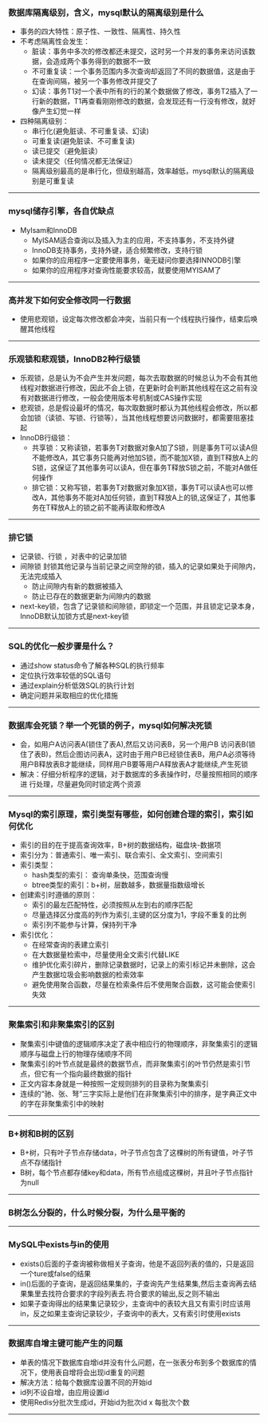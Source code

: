 ### 数据库隔离级别，含义，mysql默认的隔离级别是什么
* 事务的四大特性：原子性、一致性、隔离性、持久性
* 不考虑隔离性会发生：
    * 脏读：事务中多次的修改都还未提交，这时另一个并发的事务来访问该数据，会造成两个事务得到的数据不一致
    * 不可重复读：一个事务范围内多次查询却返回了不同的数据值，这是由于在查询间隔，被另一个事务修改并提交了
    * 幻读：事务T1对一个表中所有的行的某个数据做了修改，事务T2插入了一行新的数据，T1再查看刚刚修改的数据，会发现还有一行没有修改，就好像产生幻觉一样
* 四种隔离级别：
    * 串行化(避免脏读、不可重复读、幻读)
    * 可重复读(避免脏读、不可重复读)
    * 读已提交（避免脏读）
    * 读未提交（任何情况都无法保证）
    * 隔离级别最高的是串行化，但级别越高，效率越低，mysql默认的隔离级别是可重复读
***
### mysql储存引擎，各自优缺点
* MyIsam和InnoDB
    * MyISAM适合查询以及插入为主的应用，不支持事务，不支持外键
    * InnoDB支持事务，支持外键，适合频繁修改，支持行锁
    * 如果你的应用程序一定要使用事务，毫无疑问你要选择INNODB引擎
    * 如果你的应用程序对查询性能要求较高，就要使用MYISAM了
***
### 高并发下如何安全修改同一行数据
* 使用悲观锁，设定每次修改都会冲突，当前只有一个线程执行操作，结束后唤醒其他线程
***
### 乐观锁和悲观锁，InnoDB2种行级锁
* 乐观锁，总是认为不会产生并发问题，每次去取数据的时候总认为不会有其他线程对数据进行修改，因此不会上锁，在更新时会判断其他线程在这之前有没有对数据进行修改，一般会使用版本号机制或CAS操作实现
* 悲观锁，总是假设最坏的情况，每次取数据时都认为其他线程会修改，所以都会加锁（读锁、写锁、行锁等），当其他线程想要访问数据时，都需要阻塞挂起
* InnoDB行级锁：
    * 共享锁：又称读锁，若事务T对数据对象A加了S锁，则是事务T可以读A但不能修改A，其它事务只能再对他加S锁，而不能加X锁，直到T释放A上的S锁，这保证了其他事务可以读A，但在事务T释放S锁之前，不能对A做任何操作
    * 排它锁：又称写锁，若事务T对数据对象加X锁，事务T可以读A也可以修改A，其他事务不能对A加任何锁，直到T释放A上的锁,这保证了，其他事务在T释放A上的锁之前不能再读取和修改A
***
### 排它锁
* 记录锁、行锁 ，对表中的记录加锁
* 间隙锁 封锁其他记录与当前记录之间空隙的锁，插入的记录如果处于间隙内，无法完成插入
    * 防止间隙内有新的数据被插入
    * 防止已存在的数据更新为间隙内的数据
* next-key锁，包含了记录锁和间隙锁，即锁定一个范围，并且锁定记录本身，InnoDB默认加锁方式是next-key锁
***
###  SQL的优化一般步骤是什么？
* 通过show status命令了解各种SQL的执行频率
* 定位执行效率较低的SQL语句
* 通过explain分析低效SQL的执行计划
* 确定问题并采取相应的优化措施
***
### 数据库会死锁？举一个死锁的例子，mysql如何解决死锁
* 会，如用户A访问表A(锁住了表A),然后又访问表B，另一个用户B 访问表B(锁住了表B)，然后企图访问表A，这时由于用户B已经锁住表B，用户A必须等待用户B释放表B才能继续，同样用户B要等用户A释放表A才能继续,产生死锁
* 解决：仔细分析程序的逻辑，对于数据库的多表操作时，尽量按照相同的顺序进 行处理，尽量避免同时锁定两个资源
***
### Mysql的索引原理，索引类型有哪些，如何创建合理的索引，索引如何优化
* 索引的目的在于提高查询效率，B+树的数据结构，磁盘块-数据项
* 索引分为：普通索引、唯一索引、联合索引、全文索引、空间索引
* 索引类型：
    * hash类型的索引： 查询单条快，范围查询慢
    * btree类型的索引：b+树，层数越多，数据量指数级增长
* 创建索引时遵循的原则：
    * 索引的最左匹配特性，必须按照从左到右的顺序匹配
    * 尽量选择区分度高的列作为索引,主键的区分度为1，字段不重复的比例
    * 索引列不能参与计算，保持列干净
* 索引优化：
    * 在经常查询的表建立索引
    * 在大数据量检索中，尽量使用全文索引代替LIKE
    * 维护优化索引碎片，删除记录数据时，记录上的索引标记并未删除，这会产生数据垃圾会影响数据的检索效率
    * 避免使用聚合函数，尽量在检索条件后不使用聚合函数，这可能会使索引失效
***
### 聚集索引和非聚集索引的区别
* 聚集索引中键值的逻辑顺序决定了表中相应行的物理顺序，非聚集索引的逻辑顺序与磁盘上行的物理存储顺序不同
* 聚集索引的叶节点就是最终的数据节点，而非聚集索引的叶节仍然是索引节点，但它有一个指向最终数据的指针
* 正文内容本身就是一种按照一定规则排列的目录称为聚集索引
* 连续的“驰、张、弩”三字实际上是他们在非聚集索引中的排序，是字典正文中的字在非聚集索引中的映射
***
### B+树和B树的区别
* B+树，只有叶子节点存储data，叶子节点包含了这棵树的所有键值，叶子节点不存储指针
* B树，每个节点都存储key和data，所有节点组成这棵树，并且叶子节点指针为null
***
### B树怎么分裂的，什么时候分裂，为什么是平衡的
***
### MySQL中exists与in的使用
* exists()后面的子查询被称做相关子查询，他是不返回列表的值的，只是返回一个ture或false的结果
* in()后面的子查询，是返回结果集的，子查询先产生结果集,然后主查询再去结果集里去找符合要求的字段列表去.符合要求的输出,反之则不输出
* 如果子查询得出的结果集记录较少，主查询中的表较大且又有索引时应该用in，反之如果主查询记录较少，子查询中的表大，又有索引时使用exists
***
### 数据库自增主键可能产生的问题
* 单表的情况下数据库自增id并没有什么问题，在一张表分布到多个数据库的情况下，使用表自增将会出现id重复的问题
* 解决方法：给每个数据库设置不同的开始id
* id列不设自增，由应用设置id
* 使用Redis分批次生成id，开始id为批次id x 每批次个数
***
